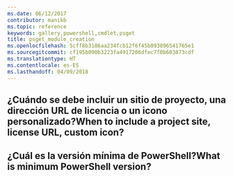 ```yaml
---
ms.date: 06/12/2017
contributor: manikb
ms.topic: reference
keywords: gallery,powershell,cmdlet,psget
title: psget_module_creation
ms.openlocfilehash: 5cff8b3186aa234fcb12f6f45b093896541765e1
ms.sourcegitcommit: cf195b090b3223fa4917206dfec7f0b603873cdf
ms.translationtype: HT
ms.contentlocale: es-ES
ms.lasthandoff: 04/09/2018
---
```

## <a name="when-to-include-a-project-site-license-url-custom-icon"></a><span data-ttu-id="ff0bd-103">¿Cuándo se debe incluir un sitio de proyecto, una dirección URL de licencia o un icono personalizado?</span><span class="sxs-lookup"><span data-stu-id="ff0bd-103">When to include a project site, license URL, custom icon?</span></span>


## <a name="what-is-minimum-powershell-version"></a><span data-ttu-id="ff0bd-104">¿Cuál es la versión mínima de PowerShell?</span><span class="sxs-lookup"><span data-stu-id="ff0bd-104">What is minimum PowerShell version?</span></span>